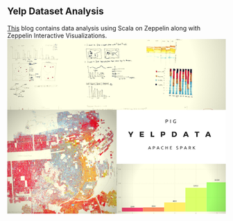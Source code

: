 ## Yelp Dataset Analysis
[This](https://kocharshaivi19.github.io/Yelp-Data-Analysis/zeppelin) blog contains data analysis using Scala on Zeppelin along with Zeppelin Interactive Visualizations.
![screenshot](screenshots/YelpData.png)
